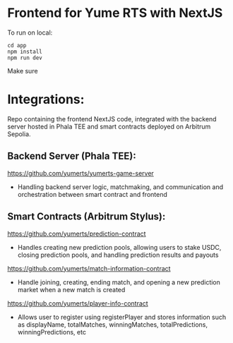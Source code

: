 # Frontend for Yume RTS with NextJS

To run on local:
```
cd app
npm install
npm run dev
```

Make sure 

# Integrations:

Repo containing the frontend NextJS code, integrated with the backend server hosted in Phala TEE and smart contracts deployed on Arbitrum Sepolia.

## Backend Server (Phala TEE):
https://github.com/yumerts/yumerts-game-server
- Handling backend server logic, matchmaking, and communication and orchestration between smart contract and frontend

## Smart Contracts (Arbitrum Stylus):
https://github.com/yumerts/prediction-contract
- Handles creating new prediction pools, allowing users to stake USDC, closing prediction pools, and handling prediction results and payouts
  
https://github.com/yumerts/match-information-contract
- Handle joining, creating, ending match, and opening a new prediction market when a new match is created

https://github.com/yumerts/player-info-contract
- Allows user to register using registerPlayer and stores information such as displayName, totalMatches, winningMatches, totalPredictions, winningPredictions, etc
